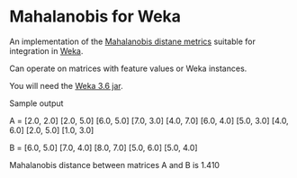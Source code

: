 Mahalanobis for Weka
========================

An implementation of the [Mahalanobis distane metrics](http://en.wikipedia.org/wiki/Mahalanobis_distance)  suitable for integration in [Weka](http://www.cs.waikato.ac.nz/ml/weka/).

Can operate on matrices with feature values or Weka instances.

You will need the [Weka 3.6 jar](http://prdownloads.sourceforge.net/weka/weka-3-6-12.zip).

Sample output


 A = 
[2.0, 2.0]
[2.0, 5.0]
[6.0, 5.0]
[7.0, 3.0]
[4.0, 7.0]
[6.0, 4.0]
[5.0, 3.0]
[4.0, 6.0]
[2.0, 5.0]
[1.0, 3.0]



 B = 
[6.0, 5.0]
[7.0, 4.0]
[8.0, 7.0]
[5.0, 6.0]
[5.0, 4.0]


Mahalanobis distance between matrices A and B is 1.410